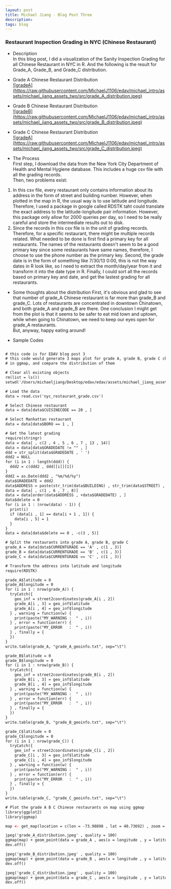 ```yaml
---
layout: post
title: Michael Jiang - Blog Post Three
description: 
tags: blog
---
```


<section>

### Restaurant Inspection Grading in NYC (Chinese Restaurant)

* Description <br>
In this blog post, I did a visualization of the Sanity Inspection Grading for all Chinese Restaurant in NYC in R. And the following is the result for Grade_A, Grade_B, and Grade_C distribution. <br>

* Grade A Chinese Restaurant Distribution <br>
[![gradeA] (https://raw.githubusercontent.com/MichaelJ1106/edav/michael_intro/assets/michael_jiang_assets_two/src/grade_A_distribution.jpeg)](https://raw.githubusercontent.com/MichaelJ1106/edav/michael_intro/assets/michael_jiang_assets_two/src/grade_A_distribution.jpeg) <br>

* Grade B Chinese Restaurant Distribution <br>
[![gradeB] (https://raw.githubusercontent.com/MichaelJ1106/edav/michael_intro/assets/michael_jiang_assets_two/src/grade_B_distribution.jpeg)](https://raw.githubusercontent.com/MichaelJ1106/edav/michael_intro/assets/michael_jiang_assets_two/src/grade_B_distribution.jpeg) <br>

* Grade C Chinese Restaurant Distribution <br>
[![gradeA] (https://raw.githubusercontent.com/MichaelJ1106/edav/michael_intro/assets/michael_jiang_assets_two/src/grade_C_distribution.jpeg)](https://raw.githubusercontent.com/MichaelJ1106/edav/michael_intro/assets/michael_jiang_assets_two/src/grade_C_distribution.jpeg) <br>

* The Process <br>
First step, I download the data from the New York City Department of Health and Mental Hygiene database. This includes a huge csv file with all the grading records. <br>
Then, two problems exist: <br>
1. In this csv file, every restaurant only contains information about its address in the form of street and building number. However, when plotted in the map in R, the usual way is to use latitude and longitude. Therefore, I used a package in google called RDSTK taht could translate the exact address to the latitude-longitude pair information. However, this package only allow for 2000 queries per day, so I need to be really careful and store the intermediate results out to disk. <br>
2. Since the records in this csv file is in the unit of grading records. Therefore, for a specific restaurant, there might be multiple records related. What needed to be done is first find a primary key for all restaurants. The names of the restaurants doesn't seem to be a good primary key since some restaurants have same names, therefore, I choose to use the phone number as the primary key. Second, the grade date is in the form of something like 7/30/13 0:00, this is not the way dates in R look like, so I need to extract the month/day/year from it and transform it into the date type in R. Finally, I could sort all the records based on primary key and date, and get the lastest grading for all restaurants. <br>


* Some thoughts about the distribution
First, it's obvious and glad to see that number of grade_A Chinese restaurant is far more than grade_B and grade_C. Lots of restaurants are concentrated in downtown Chinatown, and both grade_A and grade_B are there. One conclusion I might get from the plot is that it seems to be safer to eat mid town and uptown, while when going to Chinatown, we need to keep our eyes open for grade_A restaurants. <br>
But, anyway, happy eating around! <br>


* Sample Codes <br>

```html

# this code is for EDAV blog post 3
# this code would generate 3 maps plot for grade A, grade B, grade C chinese restaurant
# in ggmap, and compare the distribution of them

# Clear all existing objects
rm(list = ls())
setwd('/Users/michaeljiang/Desktop/edav/edav/assets/michael_jiang_assets_two/src')

# Load the data
data = read.csv('nyc_restaurant_grade.csv')

# Select Chinese restaurant
data = data[data$CUISINECODE == 20 , ]

# Select Manhattan restaurant
data = data[data$BORO == 1 , ]

# Get the latest grading
require(stringr)
data = data[ , c(2 , 4 , 5 , 6 , 7 , 13 , 14)]
data = data[data$GRADEDATE != "" , ]
ddd = str_split(data$GRADEDATE , ' ')
ddd2 = NULL
for (i in 1 : length(ddd)) {
  ddd2 = c(ddd2 , ddd[[i]][1])
}
ddd2 = as.Date(ddd2 , "%m/%d/%y")
data$GRADEDATE = ddd2
data$ADDRESS = paste(str_trim(data$BUILDING) , str_trim(data$STREET) , ', New York, NY' , data$ZIPCODE)
data = data[ , c(1 , 6 , 7 , 8)]
data = data[order(data$ADDRESS , +data$GRADEDATE) , ]
data$delete = 0
for (i in 1 : (nrow(data) - 1)) {
  print(i)
  if (data[i , 1] == data[i + 1 , 1]) {
    data[i , 5] = 1
  }
}
data = data[data$delete == 0 , -c(3 , 5)]

# Split the restaurants into grade A, grade B, grade C
grade_A = data[data$CURRENTGRADE == 'A' , c(1 , 3)]
grade_B = data[data$CURRENTGRADE == 'B' , c(1 , 3)]
grade_C = data[data$CURRENTGRADE == 'C' , c(1 , 3)]

# Transform the address into latitude and longitude
require(RDSTK)

grade_A$latitude = 0
grade_A$longitude = 0
for (i in 1 : nrow(grade_A)) {
  tryCatch({
    geo_inf = street2coordinates(grade_A[i , 2])
    grade_A[i , 3] = geo_inf$latitude
    grade_A[i , 4] = geo_inf$longitude
  } , warning = function(w) {
    print(paste("MY_WARNING :  " , i))
  } , error = function(err) {
    print(paste("MY_ERROR   :  " , i))
  } , finally = {
  })
}
write.table(grade_A, "grade_A_geoinfo.txt", sep="\t")

grade_B$latitude = 0
grade_B$longitude = 0
for (i in 1 : nrow(grade_B)) {
  tryCatch({
    geo_inf = street2coordinates(grade_B[i , 2])
    grade_B[i , 3] = geo_inf$latitude
    grade_B[i , 4] = geo_inf$longitude
  } , warning = function(w) {
    print(paste("MY_WARNING :  " , i))
  } , error = function(err) {
    print(paste("MY_ERROR   :  " , i))
  } , finally = {
  })
}
write.table(grade_B, "grade_B_geoinfo.txt", sep="\t")

grade_C$latitude = 0
grade_C$longitude = 0
for (i in 1 : nrow(grade_C)) {
  tryCatch({
    geo_inf = street2coordinates(grade_C[i , 2])
    grade_C[i , 3] = geo_inf$latitude
    grade_C[i , 4] = geo_inf$longitude
  } , warning = function(w) {
    print(paste("MY_WARNING :  " , i))
  } , error = function(err) {
    print(paste("MY_ERROR   :  " , i))
  } , finally = {
  })
}
write.table(grade_C, "grade_C_geoinfo.txt", sep="\t")

# Plot the grade A B C Chinese restaurants on map using ggmap
library(ggplot2)
library(ggmap)

map <- get_map(location = c(lon = -73.98898 , lat = 40.73692) , zoom = 13 , maptype = "toner" , source = "stamen")

jpeg('grade_A_distribution.jpeg' , quality = 100)
ggmap(map) + geom_point(data = grade_A , aes(x = longitude , y = latitude) , colour = "green" , size = 3 ,  alpha = 0.6)
dev.off()

jpeg('grade_B_distribution.jpeg' , quality = 100)
ggmap(map) + geom_point(data = grade_B , aes(x = longitude , y = latitude) , colour = "orange" , size = 3 ,  alpha = 0.6)
dev.off()

jpeg('grade_C_distribution.jpeg' , quality = 100)
ggmap(map) + geom_point(data = grade_C , aes(x = longitude , y = latitude) , colour = "red" , size = 3 ,  alpha = 0.6)
dev.off()


```


</section>
